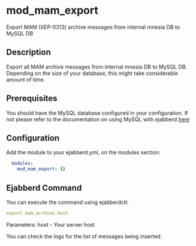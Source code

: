# mod_mam_export

  Export MAM (XEP-0313) archive messages from internal mnesia DB to MySQL DB

Description
-----------
	
Export all MAM archive messages from internal mnesia DB to MySQL DB. Depending on the size of your database, this might take considerable amount of time.

Prerequisites
-------------

You should have the MySQL database configured in your configuration. If not please refer to the documentation on using MySQL with ejabberd [here](https://docs.ejabberd.im/admin/guide/databases/mysql/)
	
Configuration
-------------------

Add the module to your ejabberd.yml, on the modules section:
```yml
  modules:
    mod_mam_export: {}
```
Ejabberd Command
----------------

You can execute the command using ejabberdctl:
```yml
export_mam_archive host
```	
Parameters:
	host - Your server host
    
You can check the logs for the list of messages being inserted.
